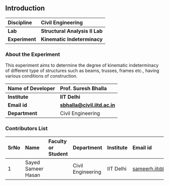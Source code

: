 ## Introduction


<b>Discipline | <b>Civil Engineering
:--|:--|
<b> Lab | <b> Structural Analysis II Lab
<b> Experiment|     <b> Kinematic Indeterminacy

### About the Experiment 

This experiment aims to determine the degree of kinematic indeterminacy of different type of structures such as beams, trusses, frames etc., having various conditions of construction.


<b>Name of Developer | <b> Prof. Suresh Bhalla 
:--|:--|
<b> Institute | <b>  IIT Delhi
<b> Email id|     <b>  sbhalla@civil.iitd.ac.in 
<b> Department |  Civil Engineering

### Contributors List

SrNo | Name | Faculty or Student | Department| Institute | Email id
:--|:--|:--|:--|:--|:--|
1 | Sayed Sameer Hasan |  | Civil Engineering | IIT Delhi | sameerh.iitd@gmail.com

